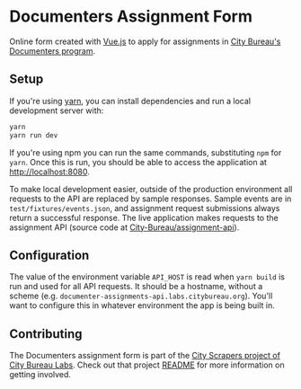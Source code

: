 # Documenters Assignment Form

Online form created with [Vue.js](https://vuejs.org/) to apply for assignments in [City Bureau's Documenters program](https://www.citybureau.org/documenters/).

## Setup

If you're using [yarn](https://yarnpkg.com), you can install dependencies and run a local development server with:

```bash
yarn
yarn run dev
```

If you're using npm you can run the same commands, substituting `npm` for `yarn`. Once this is run, you should be able to access the application at [http://localhost:8080](http://localhost:8080).

To make local development easier, outside of the production environment all requests to the API are replaced by sample responses. Sample events are in `test/fixtures/events.json`, and assignment request submissions always return a successful response. The live application makes requests to the assignment API (source code at [City-Bureau/assignment-api](https://github.com/City-Bureau/assignment-api)).

## Configuration

The value of the environment variable `API_HOST` is read when `yarn build` is run and used for all API requests. It should be a hostname, without a scheme (e.g. `documenter-assignments-api.labs.citybureau.org`). You'll want to configure this in whatever environment the app is being built in.

## Contributing

The Documenters assignment form is part of the [City Scrapers project of City Bureau Labs](https://github.com/City-Bureau/city-scrapers). Check out that project [README](https://github.com/City-Bureau/city-scrapers/blob/master/README.md) for more information on getting involved.
